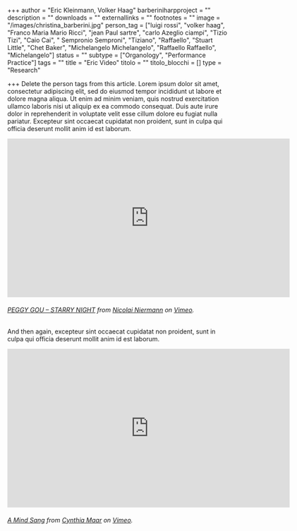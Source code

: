 +++
author = "Eric Kleinmann, Volker Haag"
barberiniharpproject = ""
description = ""
downloads = ""
externallinks = ""
footnotes = ""
image = "/images/christina_barberini.jpg"
person_tag = ["luigi rossi", "volker haag", "Franco Maria Mario Ricci", "jean Paul sartre", "carlo Azeglio ciampi", "Tizio Tizi", "Caio Cai", " Sempronio Semproni", "Tiziano", "Raffaello", "Stuart Little", "Chet Baker", "Michelangelo Michelangelo", "Raffaello Raffaello", "Michelangelo"]
status = ""
subtype = ["Organology", "Performance Practice"]
tags = ""
title = "Eric Video"
titolo = ""
titolo_blocchi = []
type = "Research"

+++
Delete the person tags from this article. Lorem ipsum dolor sit amet, consectetur adipiscing elit, sed do eiusmod tempor incididunt ut labore et dolore magna aliqua. Ut enim ad minim veniam, quis nostrud exercitation ullamco laboris nisi ut aliquip ex ea commodo consequat. Duis aute irure dolor in reprehenderit in voluptate velit esse cillum dolore eu fugiat nulla pariatur. Excepteur sint occaecat cupidatat non proident, sunt in culpa qui officia deserunt mollit anim id est laborum.

<div class="embed-responsive embed-responsive-16by9"> <iframe src="https://player.vimeo.com/video/367709381?color=ffffff&title=0&byline=0&portrait=0" width="640" height="360" frameborder="0" allow="autoplay; fullscreen; picture-in-picture" allowfullscreen></iframe> </div>

###### [PEGGY GOU – STARRY NIGHT](https://vimeo.com/367709381 "STARRY NIGHT") from [Nicolai Niermann](https://vimeo.com/367709381 "Nicolai") on [Vimeo](https://vimeo.com/367709381 "Vimeo").

And then again, excepteur sint occaecat cupidatat non proident, sunt in culpa qui officia deserunt mollit anim id est laborum.

<div class="embed-responsive embed-responsive-16by9"> <iframe src="https://player.vimeo.com/video/430690235" width="640" height="360" frameborder="0" allow="autoplay; fullscreen; picture-in-picture" allowfullscreen></iframe> </div>

###### [A Mind Sang](https://vimeo.com/367709381 "STARRY NIGHT") from [Cynthia Maar](https://vimeo.com/367709381 "Nicolai") on [Vimeo](https://vimeo.com/367709381 "Vimeo").